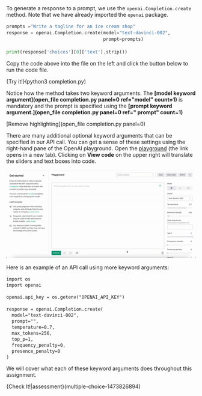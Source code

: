 ##

To generate a response to a prompt, we use the `openai.Completion.create` method. Note that we have already imported the `openai` package.

```python
prompts ="Write a tagline for an ice cream shop"
response = openai.Completion.create(model="text-davinci-002", 
                                    prompt=prompts)

print(response['choices'][0]['text'].strip())
```

Copy the code above into the file on the left and click the button below to run the code file.

{Try it!}(python3 completion.py)

Notice how the method takes two keyword arguments. The **[model keyword argument](open_file completion.py panel=0 ref="model" count=1)** is mandatory and the prompt is specified using the **[prompt keyword argument.](open_file completion.py panel=0 ref=" prompt" count=1)**

[Remove highlighting](open_file completion.py panel=0)

There are many additional optional keyword arguments that can be specified in our API call. You can get a sense of these settings using the right-hand pane of the OpenAI playground. Open the [playground](https://beta.openai.com/playground) (the link opens in a new tab). Clicking on **View code** on the upper right will translate the sliders and text boxes into code.

![Animation showing OpenAI UI where cursor moves to top-right corner and clicks on the View code button resulting in a pop up titled View code with an API call with arguments model, prompt, temperature, max_tokens, top_p, frequency_penalty, and presence_penalty](.guides/img/promptPlayground.gif)

Here is an example of an API call using more keyword arguments:

```python-hide-clipboard
import os
import openai

openai.api_key = os.getenv("OPENAI_API_KEY")

response = openai.Completion.create(
  model="text-davinci-002",
  prompt="",
  temperature=0.7,
  max_tokens=256,
  top_p=1,
  frequency_penalty=0,
  presence_penalty=0
)
```
We will cover what each of these keyword arguments does throughout this assignment.

{Check It!|assessment}(multiple-choice-1473826894)